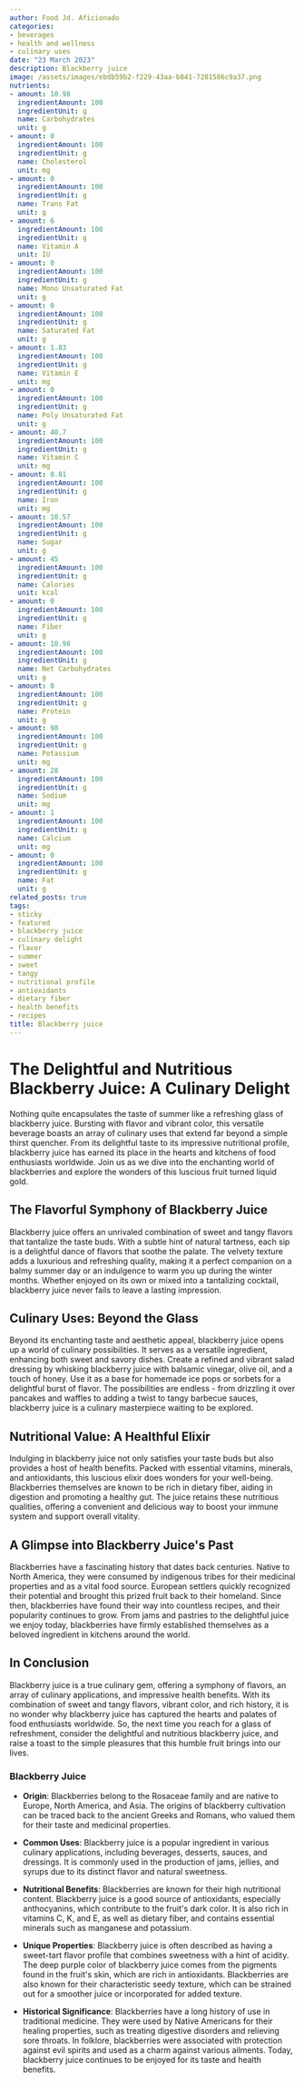 ```yaml
---
author: Food Jd. Aficionado
categories:
- beverages
- health and wellness
- culinary uses
date: "23 March 2023"
description: Blackberry juice
image: /assets/images/ebdb59b2-f229-43aa-b841-7281586c9a37.png
nutrients:
- amount: 10.98
  ingredientAmount: 100
  ingredientUnit: g
  name: Carbohydrates
  unit: g
- amount: 0
  ingredientAmount: 100
  ingredientUnit: g
  name: Cholesterol
  unit: mg
- amount: 0
  ingredientAmount: 100
  ingredientUnit: g
  name: Trans Fat
  unit: g
- amount: 6
  ingredientAmount: 100
  ingredientUnit: g
  name: Vitamin A
  unit: IU
- amount: 0
  ingredientAmount: 100
  ingredientUnit: g
  name: Mono Unsaturated Fat
  unit: g
- amount: 0
  ingredientAmount: 100
  ingredientUnit: g
  name: Saturated Fat
  unit: g
- amount: 1.83
  ingredientAmount: 100
  ingredientUnit: g
  name: Vitamin E
  unit: mg
- amount: 0
  ingredientAmount: 100
  ingredientUnit: g
  name: Poly Unsaturated Fat
  unit: g
- amount: 40.7
  ingredientAmount: 100
  ingredientUnit: g
  name: Vitamin C
  unit: mg
- amount: 0.81
  ingredientAmount: 100
  ingredientUnit: g
  name: Iron
  unit: mg
- amount: 10.57
  ingredientAmount: 100
  ingredientUnit: g
  name: Sugar
  unit: g
- amount: 45
  ingredientAmount: 100
  ingredientUnit: g
  name: Calories
  unit: kcal
- amount: 0
  ingredientAmount: 100
  ingredientUnit: g
  name: Fiber
  unit: g
- amount: 10.98
  ingredientAmount: 100
  ingredientUnit: g
  name: Net Carbohydrates
  unit: g
- amount: 0
  ingredientAmount: 100
  ingredientUnit: g
  name: Protein
  unit: g
- amount: 98
  ingredientAmount: 100
  ingredientUnit: g
  name: Potassium
  unit: mg
- amount: 28
  ingredientAmount: 100
  ingredientUnit: g
  name: Sodium
  unit: mg
- amount: 1
  ingredientAmount: 100
  ingredientUnit: g
  name: Calcium
  unit: mg
- amount: 0
  ingredientAmount: 100
  ingredientUnit: g
  name: Fat
  unit: g
related_posts: true
tags:
- sticky
- featured
- blackberry juice
- culinary delight
- flavor
- summer
- sweet
- tangy
- nutritional profile
- antioxidants
- dietary fiber
- health benefits
- recipes
title: Blackberry juice
---
```

# The Delightful and Nutritious Blackberry Juice: A Culinary Delight



Nothing quite encapsulates the taste of summer like a refreshing glass of blackberry juice. Bursting with flavor and vibrant color, this versatile beverage boasts an array of culinary uses that extend far beyond a simple thirst quencher. From its delightful taste to its impressive nutritional profile, blackberry juice has earned its place in the hearts and kitchens of food enthusiasts worldwide. Join us as we dive into the enchanting world of blackberries and explore the wonders of this luscious fruit turned liquid gold.

## The Flavorful Symphony of Blackberry Juice

Blackberry juice offers an unrivaled combination of sweet and tangy flavors that tantalize the taste buds. With a subtle hint of natural tartness, each sip is a delightful dance of flavors that soothe the palate. The velvety texture adds a luxurious and refreshing quality, making it a perfect companion on a balmy summer day or an indulgence to warm you up during the winter months. Whether enjoyed on its own or mixed into a tantalizing cocktail, blackberry juice never fails to leave a lasting impression.

## Culinary Uses: Beyond the Glass

Beyond its enchanting taste and aesthetic appeal, blackberry juice opens up a world of culinary possibilities. It serves as a versatile ingredient, enhancing both sweet and savory dishes. Create a refined and vibrant salad dressing by whisking blackberry juice with balsamic vinegar, olive oil, and a touch of honey. Use it as a base for homemade ice pops or sorbets for a delightful burst of flavor. The possibilities are endless - from drizzling it over pancakes and waffles to adding a twist to tangy barbecue sauces, blackberry juice is a culinary masterpiece waiting to be explored.

## Nutritional Value: A Healthful Elixir

Indulging in blackberry juice not only satisfies your taste buds but also provides a host of health benefits. Packed with essential vitamins, minerals, and antioxidants, this luscious elixir does wonders for your well-being. Blackberries themselves are known to be rich in dietary fiber, aiding in digestion and promoting a healthy gut. The juice retains these nutritious qualities, offering a convenient and delicious way to boost your immune system and support overall vitality.

## A Glimpse into Blackberry Juice's Past

Blackberries have a fascinating history that dates back centuries. Native to North America, they were consumed by indigenous tribes for their medicinal properties and as a vital food source. European settlers quickly recognized their potential and brought this prized fruit back to their homeland. Since then, blackberries have found their way into countless recipes, and their popularity continues to grow. From jams and pastries to the delightful juice we enjoy today, blackberries have firmly established themselves as a beloved ingredient in kitchens around the world.

## In Conclusion

Blackberry juice is a true culinary gem, offering a symphony of flavors, an array of culinary applications, and impressive health benefits. With its combination of sweet and tangy flavors, vibrant color, and rich history, it is no wonder why blackberry juice has captured the hearts and palates of food enthusiasts worldwide. So, the next time you reach for a glass of refreshment, consider the delightful and nutritious blackberry juice, and raise a toast to the simple pleasures that this humble fruit brings into our lives.

### Blackberry Juice

- **Origin**: Blackberries belong to the Rosaceae family and are native to Europe, North America, and Asia. The origins of blackberry cultivation can be traced back to the ancient Greeks and Romans, who valued them for their taste and medicinal properties.

- **Common Uses**: Blackberry juice is a popular ingredient in various culinary applications, including beverages, desserts, sauces, and dressings. It is commonly used in the production of jams, jellies, and syrups due to its distinct flavor and natural sweetness.

- **Nutritional Benefits**: Blackberries are known for their high nutritional content. Blackberry juice is a good source of antioxidants, especially anthocyanins, which contribute to the fruit's dark color. It is also rich in vitamins C, K, and E, as well as dietary fiber, and contains essential minerals such as manganese and potassium.

- **Unique Properties**: Blackberry juice is often described as having a sweet-tart flavor profile that combines sweetness with a hint of acidity. The deep purple color of blackberry juice comes from the pigments found in the fruit's skin, which are rich in antioxidants. Blackberries are also known for their characteristic seedy texture, which can be strained out for a smoother juice or incorporated for added texture.

- **Historical Significance**: Blackberries have a long history of use in traditional medicine. They were used by Native Americans for their healing properties, such as treating digestive disorders and relieving sore throats. In folklore, blackberries were associated with protection against evil spirits and used as a charm against various ailments. Today, blackberry juice continues to be enjoyed for its taste and health benefits.
